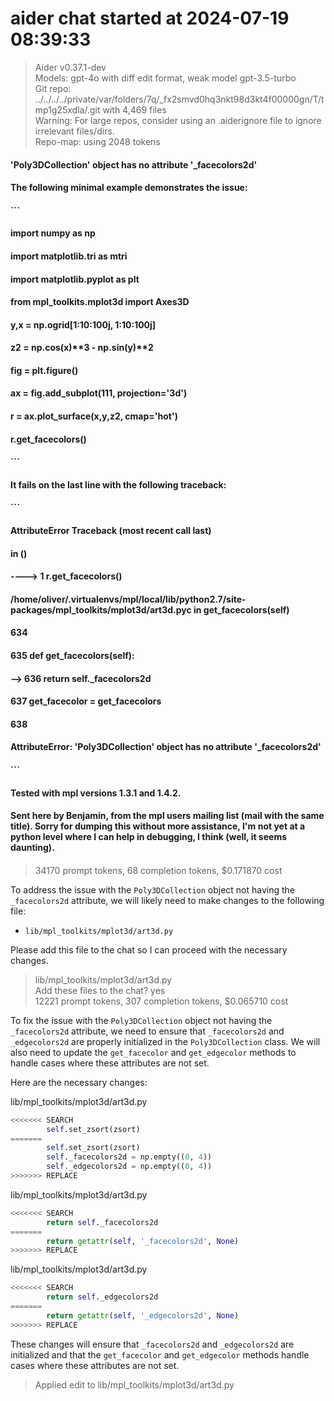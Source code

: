 
# aider chat started at 2024-07-19 08:39:33

> Aider v0.37.1-dev  
> Models: gpt-4o with diff edit format, weak model gpt-3.5-turbo  
> Git repo: ../../../../private/var/folders/7q/_fx2smvd0hq3nkt98d3kt4f00000gn/T/tmp1g25xdla/.git with 4,469 files  
> Warning: For large repos, consider using an .aiderignore file to ignore irrelevant files/dirs.  
> Repo-map: using 2048 tokens  

#### 'Poly3DCollection' object has no attribute '_facecolors2d'  
#### The following minimal example demonstrates the issue:  
####   
#### ```  
#### import numpy as np  
#### import matplotlib.tri as mtri  
#### import matplotlib.pyplot as plt  
#### from mpl_toolkits.mplot3d import Axes3D  
####   
#### y,x = np.ogrid[1:10:100j, 1:10:100j]  
#### z2 = np.cos(x)**3 - np.sin(y)**2  
#### fig = plt.figure()  
#### ax = fig.add_subplot(111, projection='3d')  
#### r = ax.plot_surface(x,y,z2, cmap='hot')  
#### r.get_facecolors()  
#### ```  
####   
#### It fails on the last line with the following traceback:  
####   
#### ```  
#### AttributeError                            Traceback (most recent call last)  
#### <ipython-input-13-de0f41d662cd> in <module>()  
#### ----> 1 r.get_facecolors()  
####   
#### /home/oliver/.virtualenvs/mpl/local/lib/python2.7/site-packages/mpl_toolkits/mplot3d/art3d.pyc in get_facecolors(self)  
####     634  
####     635     def get_facecolors(self):  
#### --> 636         return self._facecolors2d  
####     637     get_facecolor = get_facecolors  
####     638  
####   
#### AttributeError: 'Poly3DCollection' object has no attribute '_facecolors2d'  
#### ```  
####   
#### Tested with mpl versions 1.3.1 and 1.4.2.  
####   
#### Sent here by Benjamin, from the mpl users mailing list (mail with the same title). Sorry for dumping this without more assistance, I'm not yet at a python level where I can help in debugging, I think (well, it seems daunting).  
####  
> 34170 prompt tokens, 68 completion tokens, $0.171870 cost  

To address the issue with the `Poly3DCollection` object not having the `_facecolors2d` attribute, we will likely need to make changes to the following file:

- `lib/mpl_toolkits/mplot3d/art3d.py`

Please add this file to the chat so I can proceed with the necessary changes.

> lib/mpl_toolkits/mplot3d/art3d.py  
> Add these files to the chat? yes  
> 12221 prompt tokens, 307 completion tokens, $0.065710 cost  

To fix the issue with the `Poly3DCollection` object not having the `_facecolors2d` attribute, we need to ensure that `_facecolors2d` and `_edgecolors2d` are properly initialized in the `Poly3DCollection` class. We will also need to update the `get_facecolor` and `get_edgecolor` methods to handle cases where these attributes are not set.

Here are the necessary changes:

lib/mpl_toolkits/mplot3d/art3d.py
```python
<<<<<<< SEARCH
        self.set_zsort(zsort)
=======
        self.set_zsort(zsort)
        self._facecolors2d = np.empty((0, 4))
        self._edgecolors2d = np.empty((0, 4))
>>>>>>> REPLACE
```

lib/mpl_toolkits/mplot3d/art3d.py
```python
<<<<<<< SEARCH
        return self._facecolors2d
=======
        return getattr(self, '_facecolors2d', None)
>>>>>>> REPLACE
```

lib/mpl_toolkits/mplot3d/art3d.py
```python
<<<<<<< SEARCH
        return self._edgecolors2d
=======
        return getattr(self, '_edgecolors2d', None)
>>>>>>> REPLACE
```

These changes will ensure that `_facecolors2d` and `_edgecolors2d` are initialized and that the `get_facecolor` and `get_edgecolor` methods handle cases where these attributes are not set.

> Applied edit to lib/mpl_toolkits/mplot3d/art3d.py  
